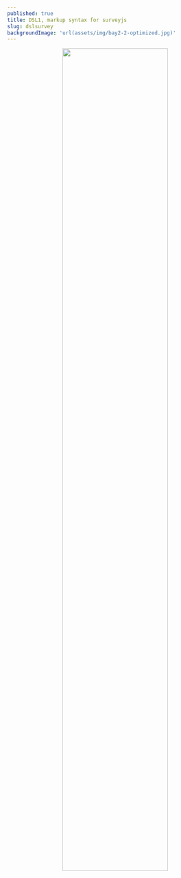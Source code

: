 ```yaml
---
published: true
title: DSL1, markup syntax for surveyjs
slug: dslsurvey
backgroundImage: 'url(assets/img/bay2-2-optimized.jpg)'
---
```


<p align="center">
<img src="https://image.freepik.com/vecteurs-libre/bientot-construction-conception-fond-jaune_1017-25509.jpg" width="70%" />
</p>
